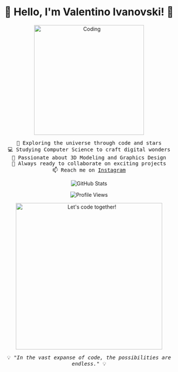 <h1 align="center">👋 Hello, I'm Valentino Ivanovski! 🚀</h1>

<p align="center">
  <img src="https://media.giphy.com/media/Y3eSGb0Vd3NUa/giphy.gif" alt="Coding" width="300">
</p>

<p align="center">
  <samp>
    🌌 Exploring the universe through code and stars<br>
    💻 Studying Computer Science to craft digital wonders<br>
    🎨 Passionate about 3D Modeling and Graphics Design<br>
    🚀 Always ready to collaborate on exciting projects<br>
    📫 Reach me on <a href="https://www.instagram.com/valentino.ivanovski/" target="_blank">Instagram</a>
  </samp>
</p>

<p align="center">
  <img src="https://github-readme-stats.vercel.app/api?username=valentino-ivanovski&show_icons=true&theme=radical" alt="GitHub Stats">
</p>

<p align="center">
  <img src="https://komarev.com/ghpvc/?username=valentino-ivanovski&color=blueviolet" alt="Profile Views">
</p>

<p align="center">
  <img src="https://media.giphy.com/media/ZgTR3c9QpsBPVy2q5d/giphy.gif" alt="Let's code together!" width="400">
</p>

<p align="center">
  <samp>
    💡<em> "In the vast expanse of code, the possibilities are endless."</em> 💡
  </samp>
</p>
